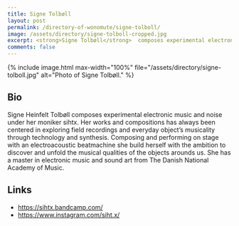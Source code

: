 ```yaml
---
title: Signe Tolbøll
layout: post
permalink: /directory-of-wonomute/signe-tolboll/
image: /assets/directory/signe-tolboll-cropped.jpg
excerpt: <strong>Signe Tolbøll</strong>  composes experimental electronic music and noise under her moniker sihtx. Her works and compositions has always been centered in exploring field recordings and everyday object’s musicality through technology and synthesis. 
comments: false
---
```


<div class="directory-post">
{% include image.html
max-width="100%" file="/assets/directory/signe-tolboll.jpg" alt="Photo of Signe Tolbøll." %}
</div>

## Bio

Signe Heinfelt Tolbøll composes experimental electronic music and noise under her moniker sihtx. Her works and compositions has always been centered in exploring field recordings and everyday object’s musicality through technology and synthesis. Composing and performing on stage with an electroacoustic beatmachine she build herself with the ambition to discover and unfold the musical qualities of the objects arounds us. She has a master in electronic music and sound art from The Danish National Academy of Music.

## Links


* https://sihtx.bandcamp.com/
* https://www.instagram.com/siht.x/

